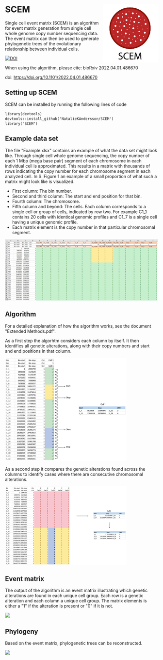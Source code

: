 # SCEM <img src="https://github.com/NatalieKAndersson/SCEM/blob/main/Figures/SCEM.JPG" align = "right" width="180"/>
Single cell event matrix (SCEM) is an algorithm for event matrix generation from single cell whole genome copy number sequencing data. The event matrix can then be used to generate phylogenetic trees of the evolutionary relationship between individual cells.

<a href="https://zenodo.org/badge/latestdoi/297145258"><img src="https://zenodo.org/badge/297145258.svg" alt="DOI"></a>

When using the algorithm, please cite: 
bioRxiv 2022.04.01.486670

doi: https://doi.org/10.1101/2022.04.01.486670

## Setting up SCEM

SCEM can be installed by running the following lines of code

```
library(devtools)
devtools::install_github('NatalieKAndersson/SCEM')
library("SCEM")
```


## Example data set
The file "Example.xlsx" contains an example of what the data set might look like. Through single cell whole genome sequencing, the copy number of each 1 Mbp (mega base pair) segment of each chromosome in each individual cell is approximated. This results in a matrix with thousands of rows indicating the copy number for each chromosome segment in each analyzed cell. In S. Figure 1 an example of a small proportion of what such a matrix might look like is visualized.

- First column: The bin number.
- Second and third column: The start and end position for that bin.
- Fourth column: The chromosome.
- Fifth column and beyond: The cells. Each column corresponds to a single cell or group of cells, indicated by row two. For example C1_1 contains 20 cells with identical genomic profiles and C1_7 is a single cell having a unique genomic profile.
- Each matrix element is the copy number in that particular chromosomal segment.

<img src="https://github.com/NatalieKAndersson/SCEM/blob/main/Figures/Exampledata.JPG" width="800"/>

## Algorithm
For a detailed explanation of how the algorithm works, see the document "Extended Methods.pdf".

As a first step the algorhtm considers each column by itself. It then identifies all genetic alterations, along with their copy numbers and start and end positions in that column.

<img src="https://github.com/NatalieKAndersson/SCEM/blob/main/Figures/Searchalgorithm.png" width="400"/>

As a second step it compares the genetic alterations found across the columns to identify cases where there are consecutive chromosomal alterations.

<img src="https://github.com/NatalieKAndersson/SCEM/blob/main/Figures/Comparebetween.png" width="400"/>


## Event matrix
The output of the algorithm is an event matrix illustrating which genetic alterations are found in each unique cell group. Each row is a genetic alteration and each column a unique cell group. The matrix elements is either a "1" if the alteration is present or "0" if it is not.

<img src="https://github.com/NatalieKAndersson/SCEM/blob/main/Figures/EM.png" width="200"/>

## Phylogeny
Based on the event matrix, phylogenetic trees can be reconstructed.

<img src="https://github.com/NatalieKAndersson/SCEM/blob/main/Figures/phylogeny_mp.png" width="200"/>

